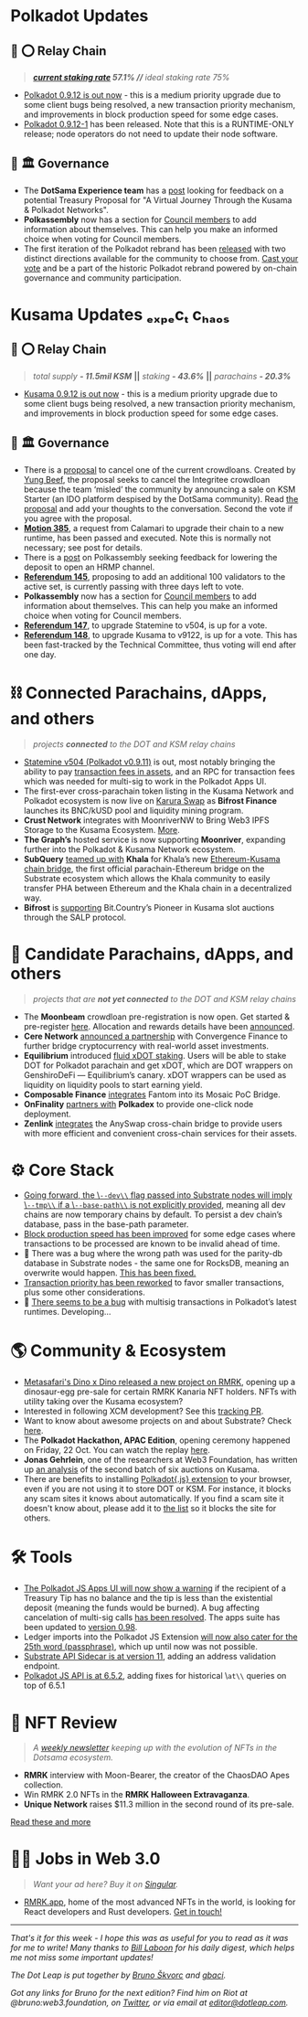 # Polkadot Updates

## 🔴 ⭕️ Relay Chain

> _**[current staking rate](https://polkadot.js.org/apps/?rpc=wss%3A%2F%2Frpc.polkadot.io#/staking) 57.1% //** ideal staking rate 75%_

*   [Polkadot 0.9.12 is out now](https://github.com/paritytech/polkadot/releases/tag/v0.9.12) - this is a medium priority upgrade due to some client bugs being resolved, a new transaction priority mechanism, and improvements in block production speed for some edge cases.
*   [Polkadot 0.9.12-1](https://github.com/paritytech/polkadot/releases/tag/v0.9.12-1) has been released. Note that this is a RUNTIME-ONLY release; node operators do not need to update their node software.
    

## 🔴 🏛 Governance

*   The **DotSama Experience team** has a [post](https://kusama.polkassembly.io/post/1051) looking for feedback on a potential Treasury Proposal for \"A Virtual Journey Through the Kusama & Polkadot Networks\".  
*   **Polkassembly** now has a section for [Council members](https://polkadot.polkassembly.io/council) to add information about themselves. This can help you make an informed choice when voting for Council members.
*   The first iteration of the Polkadot rebrand has been [released](https://vote.polkadot.network/) with two distinct directions available for the community to choose from. [Cast your vote](https://vote.polkadot.network/) and be a part of the historic Polkadot rebrand powered by on-chain governance and community participation.
    

# Kusama Updates **ₑₓₚₑcₜ cₕₐₒₛ**

## 🦅 ⭕️ Relay Chain

> _total supply **- 11.5mil KSM**_ **||** _staking **- 43.6%**_ **||** _parachains **- 20.3%**_

*   [Kusama 0.9.12 is out now](https://github.com/paritytech/polkadot/releases/tag/v0.9.12) - this is a medium priority upgrade due to some client bugs being resolved, a new transaction priority mechanism, and improvements in block production speed for some edge cases.
    

## 🦅 🏛 Governance

*   There is a [proposal](https://kusama.polkassembly.io/proposal/51) to cancel one of the current crowdloans. Created by [Yung Beef](https://twitter.com/CryptoCowboyOG), the proposal seeks to cancel the Integritee crowdloan because the team ‘misled’ the community by announcing a sale on KSM Starter (an IDO platform despised by the DotSama community). Read [the proposal](https://kusama.polkassembly.io/proposal/51) and add your thoughts to the conversation. Second the vote if you agree with the proposal.
*   **[Motion 385](https://kusama.polkassembly.io/motion/385)**, a request from Calamari to upgrade their chain to a new runtime, has been passed and executed. Note this is normally not necessary; see post for details. 
*   There is a [post](https://kusama.polkassembly.io/post/1056) on Polkassembly seeking feedback for lowering the deposit to open an HRMP channel. 
*   **[Referendum 145](https://kusama.polkassembly.io/referendum/145)**, proposing to add an additional 100 validators to the active set, is currently passing with three days left to vote.
*   **Polkassembly** now has a section for [Council members](https://polkadot.polkassembly.io/council) to add information about themselves. This can help you make an informed choice when voting for Council members.
*   **[Referendum 147](https://kusama.polkassembly.io/referendum/147)**, to upgrade Statemine to v504, is up for a vote.
*   **[Referendum 148](https://kusama.polkassembly.io/referendum/147)**, to upgrade Kusama to v9122, is up for a vote. This has been fast-tracked by the Technical Committee, thus voting will end after one day.
    

# ⛓ Connected Parachains, dApps, and others

> _projects **connected** to the DOT and KSM relay chains_

*   [Statemine v504 (Polkadot v0.9.11)](https://github.com/paritytech/cumulus/releases/tag/statemine-v5.0.0) is out, most notably bringing the ability to pay [transaction fees in assets](https://github.com/paritytech/cumulus/pull/488), and an RPC for transaction fees which was needed for multi-sig to work in the Polkadot Apps UI.
*   The first-ever cross-parachain token listing in the Kusama Network and Polkadot ecosystem is now live on [Karura Swap](https://apps.karura.network/swap) as **Bifrost Finance** launches its BNC/kUSD pool and liquidity mining program.
*   **Crust Network** integrates with MoonriverNW to Bring Web3 IPFS Storage to the Kusama Ecosystem. [More](https://medium.com/crustnetwork/crust-network-integrates-with-moonriver-to-bring-web3-ipfs-storage-to-the-kusama-ecosystem-b73d934293bf).
*   **The Graph’s** hosted service is now supporting **Moonriver**, expanding further into the Polkadot & Kusama Network ecosystem. 
*   **SubQuery** [teamed up with](https://dotmarketcap.com/blog-detail/1959/subquery-helps-khala-build-their-new-erc20-chain-bridge) **Khala** for Khala’s new [Ethereum-Kusama chain bridge](https://app.phala.network/en/bridge/), the first official parachain-Ethereum bridge on the Substrate ecosystem which allows the Khala community to easily transfer PHA between Ethereum and the Khala chain in a decentralized way. 
*   **Bifrost** is [supporting](https://dotmarketcap.com/blog-detail/2000/bifrost-will-support-bitcountry) Bit.Country’s Pioneer in Kusama slot auctions through the SALP protocol.
    

# 🔗 Candidate Parachains, dApps, and others

> _projects that are **not yet connected** to the DOT and KSM relay chains_

*   The **Moonbeam** crowdloan pre-registration is now open. Get started & pre-register [here](https://crowdloan.moonbeam.foundation/). Allocation and rewards details have been [announced](https://dotmarketcap.com/blog-detail/1996/allocation-and-rewards-details-announced-for-the-moonbeam-crowdloan).
*   **Cere Network** [announced a partnership](https://cere-network.medium.com/cere-x-convergence-partnership-2251a8541f65) with Convergence Finance to further bridge cryptocurrency with real-world asset investments. 
*   **Equilibrium** introduced [fluid xDOT staking](https://medium.com/equilibrium-eosdt/introducing-equilibriums-revolutionary-fluid-xdot-staking-599a846f8e5a). Users will be able to stake DOT for Polkadot parachain and get xDOT, which are DOT wrappers on GenshiroDeFi — Equilibrium’s canary. xDOT wrappers can be used as liquidity on liquidity pools to start earning yield.
*   **Composable Finance** [integrates](https://dotmarketcap.com/blog-detail/1978/composable-integrates-fantom-into-its-mosaic-poc-bridge) Fantom into its Mosaic PoC Bridge.
*   **OnFinality** [partners with](https://dotmarketcap.com/blog-detail/1958/onfinality-partners-with-polkadex-to-provide-one-click-node-deployment) **Polkadex** to provide one-click node deployment. 
*   **Zenlink** [integrates](https://dotmarketcap.com/blog-detail/1999/announcing-the-partnership-between-zenlink-and-anyswap) the AnySwap cross-chain bridge to provide users with more efficient and convenient cross-chain services for their assets.
    
# ⚙ Core Stack

*   [Going forward, the \\`--dev\\` flag passed into Substrate nodes will imply \\`--tmp\\` if a \\`--base-path\\` is not explicitly provided](https://github.com/paritytech/substrate/pull/9938), meaning all dev chains are now temporary chains by default. To persist a dev chain’s database, pass in the base-path parameter.
*   [Block production speed has been improved](https://github.com/paritytech/substrate/pull/9789) for some edge cases where transactions to be processed are known to be invalid ahead of time.
*   🐜 There was a bug where the wrong path was used for the parity-db database in Substrate nodes - the same one for RocksDB, meaning an overwrite would happen. [This has been fixed.](https://github.com/paritytech/substrate/pull/9971)
*   [Transaction priority has been reworked](https://github.com/paritytech/substrate/pull/9834) to favor smaller transactions, plus some other considerations.
*   🐜 [There seems to be a bug](https://github.com/paritytech/polkadot/issues/4137) with multisig transactions in Polkadot’s latest runtimes. Developing…
    

# 🌎 Community & Ecosystem

*   [Metasafari's Dino x Dino released a new project on RMRK](https://url.rmrk.app/dino), opening up a dinosaur-egg pre-sale for certain RMRK Kanaria NFT holders. NFTs with utility taking over the Kusama ecosystem?
*   Interested in following XCM development? See this [tracking PR](https://github.com/paritytech/polkadot/issues/4118).   
*   Want to know about awesome projects on and about Substrate? Check [here](https://github.com/substrate-developer-hub/awesome-substrate).
*   The **Polkadot Hackathon, APAC Edition**, opening ceremony happened on Friday, 22 Oct. You can watch the replay [here](https://www.crowdcast.io/e/apac-hackathon/register).
*   **Jonas Gehrlein**, one of the researchers at Web3 Foundation, has written up [an analysis](https://polkadot.network/blog/kusama-batch-2-auctions-report/) of the second batch of six auctions on Kusama. 
*   There are benefits to installing [Polkadot{.js} extension](https://github.com/polkadot-js/extension) to your browser, even if you are not using it to store DOT or KSM. For instance, it blocks any scam sites it knows about automatically.
    If you find a scam site it doesn't know about, please add it to [the list](https://polkadot.js.org/phishing/) so it blocks the site for others.
    
# 🛠 Tools


*   [The Polkadot JS Apps UI will now show a warning](https://github.com/polkadot-js/apps/pull/6393) if the recipient of a Treasury Tip has no balance and the tip is less than the existential deposit (meaning the funds would be burned). A bug affecting cancelation of multi-sig calls [has been resolved](https://github.com/polkadot-js/apps/issues/6369). The apps suite has been updated to [version 0.98](https://github.com/polkadot-js/apps/releases/tag/v0.98.1).
*   Ledger imports into the Polkadot JS Extension [will now also cater for the 25th word (passphrase)](https://github.com/polkadot-js/apps/pull/6380), which up until now was not possible.
*   [Substrate API Sidecar is at version 11](https://github.com/paritytech/substrate-api-sidecar/compare/v11.1.0..v11.0.0), adding an address validation endpoint.
*   [Polkadot JS API is at 6.5.2](https://github.com/polkadot-js/api/releases/tag/v6.5.2), adding fixes for historical \\`at\\` queries on top of 6.5.1
    

# 🌠 NFT Review

> _A [weekly newsletter](https://news.nft.review/) keeping up with the evolution of NFTs in the Dotsama ecosystem._

*   **RMRK** interview with Moon-Bearer, the creator of the ChaosDAO Apes collection.
*   Win RMRK 2.0 NFTs in the **RMRK Halloween Extravaganza**.
*   **Unique Network** raises $11.3 million in the second round of its pre-sale.
    
[Read these and more](https://news.nft.review/p/nft-review-23-nfts-to-free-science?r=cb8q9&utm_campaign=post&utm_medium=web&utm_source=)

# 👷‍♂️ Jobs in Web 3.0

> _Want your ad here? Buy it on [Singular](https://app.subsocial.network/@DotLeap/sponsored-newsletter-space-as-nf-ts-19588)._

*   [RMRK.app](https://rmrk.app/), home of the most advanced NFTs in the world, is looking for React developers and Rust developers. [Get in touch!](mailto:jobs@rmrk.app)
    

* * *

_That's it for this week - I hope this was as useful for you to read as it was for me to write! Many thanks to [Bill Laboon](https://twitter.com/billlaboon) for his daily digest, which helps me not miss some important updates!_

_The Dot Leap is put together by [Bruno Škvorc](https://twitter.com/bitfalls) and [gbaci](https://twitter.com/gbaciX)._

_Got any links for Bruno for the next edition? Find him on Riot at @bruno:web3.foundation, on [Twitter](https://twitter.com/bitfalls), or via email at [editor@dotleap.com](mailto:editor@dotleap.com)._